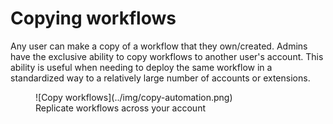 # Copying workflows 

Any user can make a copy of a workflow that they own/created. Admins have the exclusive ability to copy workflows to another user's account. This ability is useful when needing to deploy the same workflow in a standardized way to a relatively large number of accounts or extensions. 

<figure markdown>
  ![Copy workflows](../img/copy-automation.png)
  <figcaption>Replicate workflows across your account</figcaption>
</figure>

